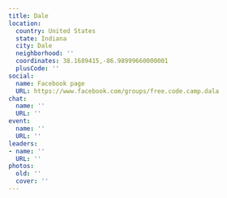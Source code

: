 ```yaml
---
title: Dale
location:
  country: United States
  state: Indiana
  city: Dale
  neighborhood: ''
  coordinates: 38.1689415,-86.98999660000001
  plusCode: ''
social:
  name: Facebook page
  URL: https://www.facebook.com/groups/free.code.camp.dala
chat:
  name: ''
  URL: ''
event:
  name: ''
  URL: ''
leaders:
- name: ''
  URL: ''
photos:
  old: ''
  cover: ''
---
```


